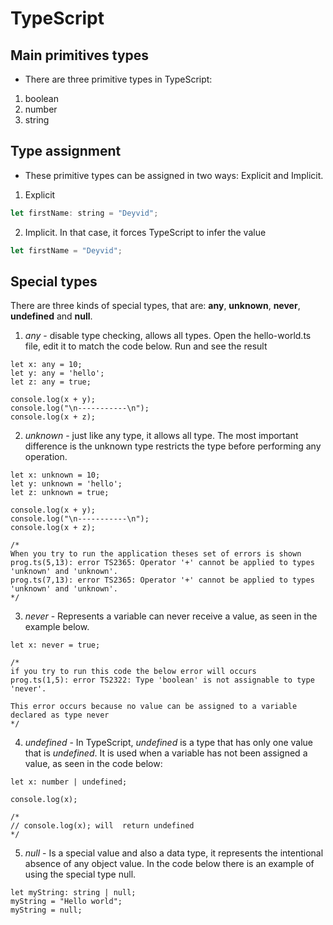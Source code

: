 # TypeScript

## Main primitives types

* There are three primitive types in TypeScript:

1. boolean
2. number
3. string

## Type assignment

* These primitive types can be assigned in two ways: Explicit and Implicit.

1. Explicit

```js
let firstName: string = "Deyvid";
```

2. Implicit. In that case, it forces TypeScript to infer the value

```js
let firstName = "Deyvid";
```

## Special types

There are three kinds of special types, that are: **any**, **unknown**, **never**, **undefined** and **null**.

1. *any* - disable type checking, allows all types. Open the hello-world.ts file, edit it to match the code below. Run and see the result

```
let x: any = 10;
let y: any = 'hello';
let z: any = true;

console.log(x + y);
console.log("\n-----------\n");
console.log(x + z);
```

2. *unknown* - just like any type, it allows all type. The most important difference is the unknown type restricts the type before performing any operation.

```
let x: unknown = 10;
let y: unknown = 'hello';
let z: unknown = true;

console.log(x + y);
console.log("\n-----------\n");
console.log(x + z);

/*
When you try to run the application theses set of errors is shown
prog.ts(5,13): error TS2365: Operator '+' cannot be applied to types 'unknown' and 'unknown'.
prog.ts(7,13): error TS2365: Operator '+' cannot be applied to types 'unknown' and 'unknown'.
*/
```

3. *never* - Represents a variable can never receive a value, as seen in the example below.

```
let x: never = true;

/*
if you try to run this code the below error will occurs
prog.ts(1,5): error TS2322: Type 'boolean' is not assignable to type 'never'.

This error occurs because no value can be assigned to a variable declared as type never
*/
```

4. *undefined* - In TypeScript, *undefined* is a type that has only one value that is *undefined*. It is used when a variable has not been assigned a value, as seen in the code below:

```
let x: number | undefined;

console.log(x);

/*
// console.log(x); will  return undefined
*/
```

5. *null* - Is a special value and also a data type, it represents the intentional absence of any object value. In the code below there is an example of using the special type null.

```
let myString: string | null;
myString = "Hello world";
myString = null;
```
<!--
# TypeScript
## Special types
### null special type
----------------------------------------------

# TypeScript
## Main primitives types
## Type assignment
## Special types
-->